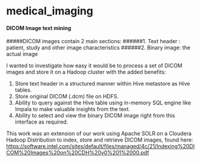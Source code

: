 # medical_imaging
#### DICOM Image text mining

#####DICOM images contain 2 main sections:
######1. Text header : patient, study and other image characteristics
######2. Binary image: the actual image

I wanted to investigate how easy it would be to process a set of DICOM images and store it on a Hadoop cluster with the added benefits:
1. Store text header in a structured manner within Hive metastore as Hive tables.
2. Store original DICOM (.dcm) file on HDFS.
3. Ability to query against the Hive table using in-memory SQL engine like Impala to make valuable insights from the text.
4. Ability to select and view the binary DICOM image right from this interface as required.

This work was an extension of our work using Apache SOLR on a Cloudera Hadoop Distribution to index, store and retrieve DICOM images, found here: https://software.intel.com/sites/default/files/managed/4c/21/Indexing%20DICOM%20Images%20on%20CDH%20v0%201%2000.pdf


